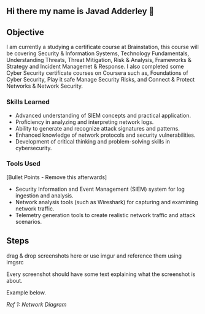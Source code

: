 ## Hi there my name is Javad Adderley 👋

## Objective


I am currently a studying a certificate course at Brainstation, this course will be covering Security & Information Systems, Technology Fundamentals, Understanding Threats, Threat Mitigation, Risk & Analysis, Frameworks & Strategy and Incident Managemet & Response. I also completed some Cyber Security certificate courses on Coursera such as, Foundations of Cyber Security, Play it safe Manage Security Risks, and Connect & Protect Networks & Network Security.
### Skills Learned

- Advanced understanding of SIEM concepts and practical application.
- Proficiency in analyzing and interpreting network logs.
- Ability to generate and recognize attack signatures and patterns.
- Enhanced knowledge of network protocols and security vulnerabilities.
- Development of critical thinking and problem-solving skills in cybersecurity.

### Tools Used
[Bullet Points - Remove this afterwards]

- Security Information and Event Management (SIEM) system for log ingestion and analysis.
- Network analysis tools (such as Wireshark) for capturing and examining network traffic.
- Telemetry generation tools to create realistic network traffic and attack scenarios.

## Steps
drag & drop screenshots here or use imgur and reference them using imgsrc

Every screenshot should have some text explaining what the screenshot is about.

Example below.

*Ref 1: Network Diagram*
